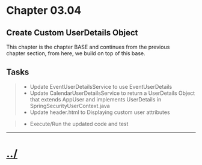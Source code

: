 # Chapter 03.04

## Create Custom UserDetails Object
This chapter is the chapter BASE and continues from the previous  
chapter section, from here, we build on top of this base.

## Tasks

> * Update EventUserDetailsService to use EventUserDetails
> * Update CalendarUserDetailsService to return a UserDetails Object that extends AppUser and implements UserDetails in SpringSecurityUserContext.java
> * Update header.html to Displaying custom user attributes

> * Execute/Run the updated code and test


---

# [../](../README.md)
